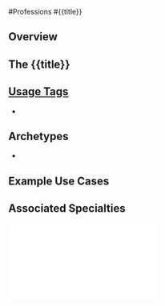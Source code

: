 #Professions #{{title}}
## Overview

## The {{title}}

## [Usage Tags](/SkillSystem/Usage%20Tag.md)
- 

## Archetypes 
- 

## Example Use Cases


## Associated Specialties
![](</SkillSystem/Specialties/{{title}} Specialties.md>)